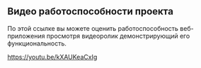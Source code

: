 ## Видео работоспособности проекта
По этой ссылке вы можете оценить работоспособность веб-приложения просмотря видеоролик демонстрирующий его функциональность.

https://youtu.be/kXAUKeaCxIg

